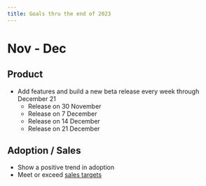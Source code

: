 ```yaml
---
title: Goals thru the end of 2023
---
```


# Nov - Dec

## Product

- Add features and build a new beta release every week through December 21
  - Release on 30 November
  - Release on 7 December
  - Release on 14 December
  - Release on 21 December

## Adoption / Sales

- Show a positive trend in adoption
- Meet or exceed [sales targets](/sales/)
